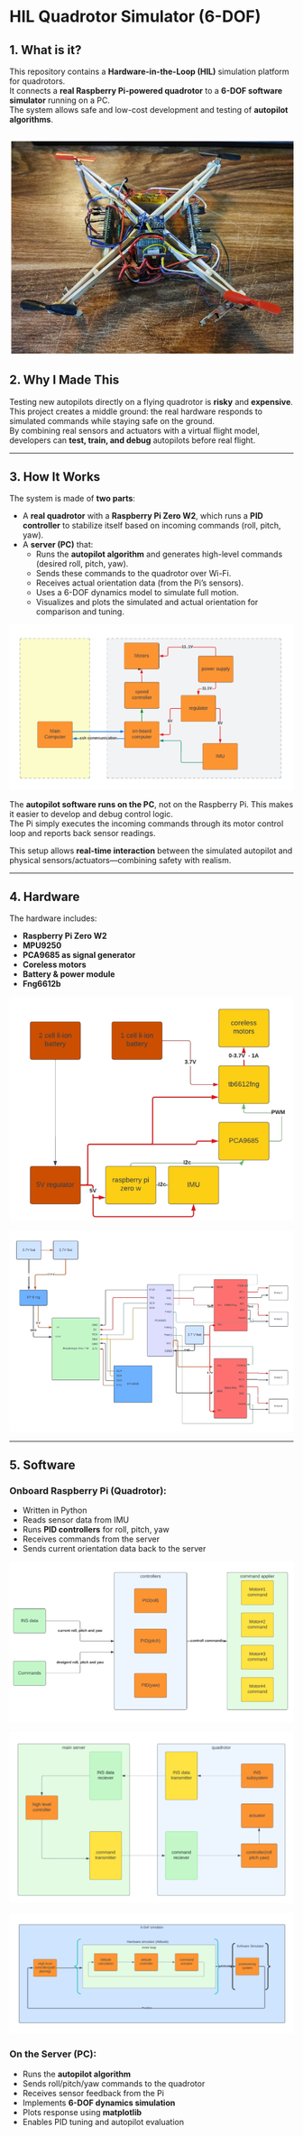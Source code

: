 # HIL Quadrotor Simulator (6-DOF)

## 1. What is it?

This repository contains a **Hardware-in-the-Loop (HIL)** simulation platform for quadrotors.  
It connects a **real Raspberry Pi-powered quadrotor** to a **6-DOF software simulator** running on a PC.  
The system allows safe and low-cost development and testing of **autopilot algorithms**.


![ ](images/8.png)
---

## 2. Why I Made This

Testing new autopilots directly on a flying quadrotor is **risky** and **expensive**.  
This project creates a middle ground: the real hardware responds to simulated commands while staying safe on the ground.  
By combining real sensors and actuators with a virtual flight model, developers can **test, train, and debug** autopilots before real flight.

---

## 3. How It Works

The system is made of **two parts**:

- A **real quadrotor** with a **Raspberry Pi Zero W2**, which runs a **PID controller** to stabilize itself based on incoming commands (roll, pitch, yaw).
- A **server (PC)** that:
  - Runs the **autopilot algorithm** and generates high-level commands (desired roll, pitch, yaw).
  - Sends these commands to the quadrotor over Wi-Fi.
  - Receives actual orientation data (from the Pi’s sensors).
  - Uses a 6-DOF dynamics model to simulate full motion.
  - Visualizes and plots the simulated and actual orientation for comparison and tuning.

![how the simulator works](images/1.png)

The **autopilot software runs on the PC**, not on the Raspberry Pi. This makes it easier to develop and debug control logic.  
The Pi simply executes the incoming commands through its motor control loop and reports back sensor readings.

This setup allows **real-time interaction** between the simulated autopilot and physical sensors/actuators—combining safety with realism.

---

## 4. Hardware

The hardware includes:

- **Raspberry Pi Zero W2**
- **MPU9250**
- **PCA9685 as signal generator**
- **Coreless motors**
- **Battery & power module**
- **Fng6612b**

![commiunication of harware parts](images/2.png)

![Hardware in detail](images/3.png)


---

## 5. Software

### Onboard Raspberry Pi (Quadrotor):
- Written in Python
- Reads sensor data from IMU
- Runs **PID controllers** for roll, pitch, yaw
- Receives commands from the server
- Sends current orientation data back to the server

![Data Flow](images/5.png)

![main architecture](images/6.png)

![Control Flow  ](images/7.png)

### On the Server (PC):
- Runs the **autopilot algorithm**
- Sends roll/pitch/yaw commands to the quadrotor
- Receives sensor feedback from the Pi
- Implements **6-DOF dynamics simulation**
- Plots response using **matplotlib**
- Enables PID tuning and autopilot evaluation


